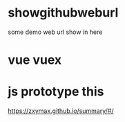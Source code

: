 # showgithubweburl
some demo web url show in here

# vue vuex 
# js prototype this
https://zxymax.github.io/summary/#/
